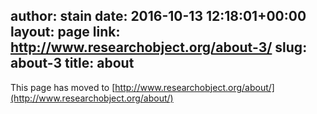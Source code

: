 author: stain
date: 2016-10-13 12:18:01+00:00
layout: page
link: http://www.researchobject.org/about-3/
slug: about-3
title: about
---
This page has moved to [http://www.researchobject.org/about/](http://www.researchobject.org/about/)
